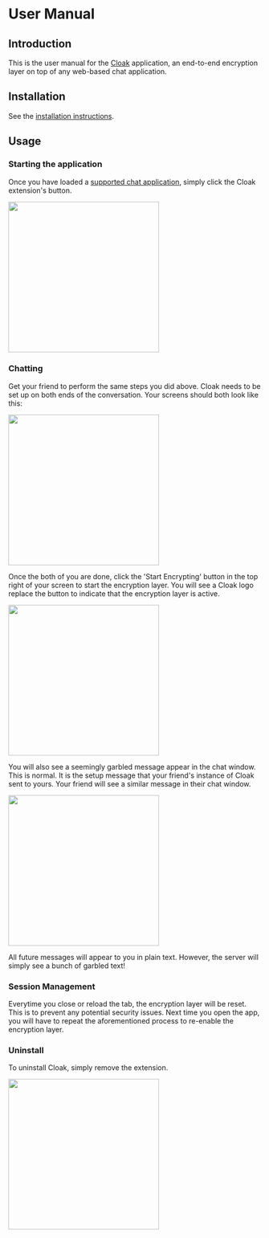 # User Manual

## Introduction

This is the user manual for the [Cloak](./index.md) application, an end-to-end encryption layer on top of any web-based chat application.

## Installation

See the [installation instructions](./index.md#install).

## Usage

### Starting the application

Once you have loaded a [supported chat application](./index.md#supported-chat-applications), simply click the Cloak extension's button.

<img src="https://i.imgur.com/gNJn1mY.png" height=300>

### Chatting

Get your friend to perform the same steps you did above. Cloak needs to be set up on both ends of the conversation. Your screens should both look like this:

<img src="https://i.imgur.com/JV5S5ds.png" height=300>

Once the both of you are done, click the 'Start Encrypting' button in the top right of your screen to start the encryption layer. You will see a Cloak logo replace the button to indicate that the encryption layer is active.

<img src="https://i.imgur.com/gTET5ks.png" height=300>

You will also see a seemingly garbled message appear in the chat window. This is normal. It is the setup message that your friend's instance of Cloak sent to yours. Your friend will see a similar message in their chat window.

<img src="https://i.imgur.com/DgQGnQB.png" height=300>

All future messages will appear to you in plain text. However, the server will simply see a bunch of garbled text!

### Session Management

Everytime you close or reload the tab, the encryption layer will be reset. This is to prevent any potential security issues. Next time you open the app, you will have to repeat the aforementioned process to re-enable the encryption layer.

### Uninstall

To uninstall Cloak, simply remove the extension.

<img src="https://i.imgur.com/wLXdqhs.png" height=300>
